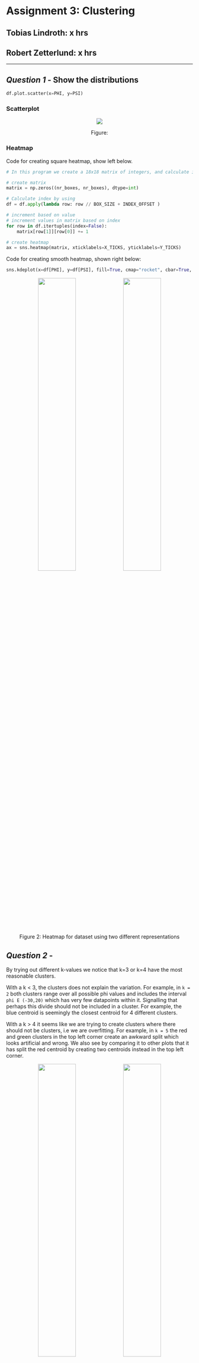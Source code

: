 # Assignment 3: Clustering

## Tobias Lindroth: x hrs

## Robert Zetterlund: x hrs

---

## _Question 1_ - Show the distributions

```python
df.plot.scatter(x=PHI, y=PSI)
```

### Scatterplot

<p align="center">
    <img src="fig/scatterplot.png">
    <p align="center">Figure: <p>
<p>

### Heatmap

Code for creating square heatmap, show left below.

```python
# In this program we create a 18x18 matrix of integers, and calculate index by floor division

# create matrix
matrix = np.zeros((nr_boxes, nr_boxes), dtype=int)

# Calculate index by using
df = df.apply(lambda row: row // BOX_SIZE + INDEX_OFFSET )

# increment based on value
# increment values in matrix based on index
for row in df.itertuples(index=False):
    matrix[row[1]][row[0]] += 1

# create heatmap
ax = sns.heatmap(matrix, xticklabels=X_TICKS, yticklabels=Y_TICKS)
```

Code for creating smooth heatmap, shown right below:

```python
sns.kdeplot(x=df[PHI], y=df[PSI], fill=True, cmap="rocket", cbar=True, thresh=0, levels=50)
```

<p align="center">
    <img src="fig/heatmap.png" width=45%>
    <img src="fig/heatmap_cool.png" width=45%>
    <p align="center">Figure 2: Heatmap for dataset using two different representations<p>
<p>

## _Question 2_ -

<!--
Use the K-means clustering method to cluster the phi and psi angle combinations in the data file.
a. Experiment with different values of K. Suggest an appropriate value of K for this task and motivate this choice.
-->

By trying out different k-values we notice that k=3 or k=4 have the most reasonable clusters. 

With a k < 3, the clusters does not explain the variation. For example, in `k = 2` both clusters range over all possible phi values and includes the interval `phi E (-30,20)` which has very few datapoints within it. Signalling that perhaps this divide should not be included in a cluster. For example, the blue centroid is seemingly the closest centroid for 4 different clusters.

With a k > 4 it seems like we are trying to create clusters where there should not be clusters, i.e we are overfitting.
For example, in `k = 5` the red and green clusters in the top left corner create an awkward split which looks artificial and wrong. We also see by comparing it to other plots that it has split the red centroid by creating two centroids instead in the top left corner.

<p align="center">
<img src="fig/kmeans-2.png" width=45%>
    <img src="fig/kmeans-3.png" width=45%>
    <img src="fig/kmeans-4.png" width=45%>
    <img src="fig/kmeans-5.png" width=45%>   
    <p align="center">Figure 3: The clusters created using k-means for different k. <p>
<p>

To decide whether k=3 or k=4 should be used we use an elbow curve as it can give an indication to what k-value fits the data best, that is, how many clusters we should use. In the figure below we can clearly see an elbow at k=3, hence the elbow curves indicates that 3 clusters is the best fit.

### Elbow curve

<p align="center">
    <img src="fig/elbow_curve.png">
    <p align="center">Figure 4: The elbow curve <p>
<p>

The calculation of the elbow curve was done by:

For each k (k=2 to k=10), taking the sum of the squared distances of samples to the nearest cluster centre. See the code snippet below.

```python
distorsions = []
for k in range(2, 10):
    kmeans = KMeans(n_clusters=k)
    kmeans.fit(X)
    distorsions.append(kmeans.inertia_)

#inertia is the sum of squared distances of samples to    their closest cluster center.
```

Since both our own experiment with different k-values and the elbow curved indicates k=3 to be a good value, we deem 3 to be the most suitable k-value for this task.

### Validation

<!-- b. Validate the clusters that are found with the chosen value of K. -->

We validate the clusters by checking if the clusters still are stable even if we remove a proportion of the points.

We remove a random 25% of the points and examine if the labeling remains similar. We choose 25% as we believe that is enough to have an affect on the clusters, but not change the dataset dramatically.

<p align="center" >
    <img src="fig/kmeans-3.png" width=45%>
    <img src="fig/kmeans-3-removal.png">
    <p align="center">Figure: The original clusters compared to the clusters created when removing a random 25% of the points. <p>
<p>

In the figures above we see that the shapes of the clusters almost do not change at all. However, the colors of the clusters change, which indicates that the clusters are unstable. We use the same initial central nodes in all the graphs above, and if the clusters were stable, the labeling should remain similar even though 25% of the points were removed. Since the labeling did not remain similar, it seems like the clusters we have created are quite unstable.

<!--  Unsure whether color change indicates anything Den verkar göra det-->

### Do the clusters found seem reasonable?

<!--
c. Do the clusters found in part (a) seem reasonable?
-->

<p align="center">
<img src="fig/kmeans-2.png" width=45%>
    <img src="fig/kmeans-3.png" width=45%>
    <img src="fig/kmeans-4.png" width=45%>
    <img src="fig/kmeans-5.png" width=45%>   
    <p align="center">Figure 3: The clusters created using k-means for different k. The large X denotes the centroid <p>
<p>

### Can you change the data to get better results?

<!--d. Can you change the data to get better results (or the same results in a simpler
way)? (Hint: since both phi and psi are periodic attributes, you can think of shifting/translating them by some value and then use the modulo operation.)
-->

By looking at the plots above, we notice two "divides", one at approximately `phi=0` and `psi=-110`. Below is a plot with added lines.

<p align="center">
    <img src="fig/kmeans-3-lines.png">
    <p align="center">Figure: <p>
<p>

We reason that due to the periodic attributes we can show negative values as positive values by adding `360`, essentially shifting them. This would in practice revolve in the following result

|         |     | value  | shift? | new value |
| :-----: | :-: | :----: | :----: | :-------: |
| **phi** |     |  > 0   |   no   |    phi    |
| **phi** |     |  < 0   |  yes   |  phi+360  |
| **psi** |     | > -110 |   no   |    psi    |
| **psi** |     | < -110 |  yes   |  psi+360  |

```python
# shift phi by 180, new range is 0 >-> 360
# shift psi by 70, new range is -110 >-> 250
df[PHI] = df[PHI].apply(lambda phi: phi + 360 if phi < 0 else phi)
df[PSI] = df[PSI].apply(lambda psi: psi + 360 if psi < -110 else psi)
```
What happens to the elbow curve, should we select new value for k? Lets see by comparing the two elbows curve, the elbow curve to the right is the one with shifted values.

<p align="center">
<img src="fig/elbow_curve.png" width=45%>
    <img src="fig/elbow_curve_shifted.png" width=45%>
<p>

We see that we improve the cumulative sum of the neighbors (the y axis) but that the optimal value for k remains, `k = 3`.

We plot the datapoints again using kmeans with shifted axises and get a visually more reasonable clusters that does not bridge any divides.

<p align="center">
    <img src="fig/kmeans-3-shift.png">
    <p align="center">Figure: <p>
<p>


## _Question 3_

<!--
3. Use the DBSCAN method to cluster the phi and psi angle combinations in the data
file.
a. Motivate:
-->

## a - Motivate - robert

We will try to motivate our choice of the minimum number of samples and selecting the maximum distance by looking at heatmaps that we have generated. We will also look at a variant of the elbow-method to find an epsilon.

By looking at the heatmaps below we try to reason:

<p align="center">
    <img src="fig/heatmap.png" width=45%>
    <img src="fig/heatmap_cool.png" width=45%>
    <p align="center">Figure X: Heatmap for dataset using two different representations<p>
<p>

### i - the choice of the minimum number of samples in the neighbourhood for a point to be considered as a core point

Criteria when we chose the number:

* Testing values
* Do not form clusters of noise,

By extensive googling, we gather that:

* The value should be picked by someone with domain knowledge


We did not really have anything to go on when it came to this, we decided to test different values and ended up choosing 42. 


### ii - the choice of the maximum distance between two samples belonging to the same neighbourhood (“eps” or “epsilon”).


The following line of code uses the algorithm explained in this [paper](https://iopscience.iop.org/article/10.1088/1755-1315/31/1/012012/pdf), via this [medium article](https://towardsdatascience.com/machine-learning-clustering-dbscan-determine-the-optimal-value-for-epsilon-eps-python-example-3100091cfbc), but **we changed** so that it takes the largest distance within in all k neighbours. If it takes the nearest it will get identical results for all `k>0`.

We found that this methodology worked well, and intuitively we motivate the adjustment in by the following statements:

* We want to have core points within clusters, given a sufficiently dense cluster and value of `k` it does not really matter if the value of epsilon increases.

* When the largest distance to the "k":th neighbor changest the most, it is possible that we encounter noise. So by picking the value of largest distance, we have made a distinction between noise and clusters that is reasonable.

* In contrary to the article (from medium) in which we found the algorithm, it performs differently based on the value of kmeans.

Here is how it is implemented:

```python
# init nearest neighbors with our dataset
neigh = NearestNeighbors(n_neighbors=n_neighbors)
nbrs = neigh.fit(X)

# get distances
(distances, _) = nbrs.kneighbors(X)

# Sort each node's distances to its closest n_neighbors neighbors
distances = np.sort(distances, axis=0)

# For each node, pick out the distance to the neighbor (out of closest n_neighbors) that is furthest away.
distances = distances[:, -1]

# find index of largest difference (make a distinction of 28500,
# since the plot looks exponental and we're only interested in "elbow" area.)
index = np.diff(distances[0:28500]).argmax()
```

Using `n_neighbors=42`, we get an epsilon of `17`, which we will use for the remainder of the analysis.

It is possible to argue our tweak to the algorithm, as ... lowest is relevant, core points can grow very large in numbers, ... 

## b - robert

<!--b. Highlight the clusters found using DBSCAN and any outliers in a scatter plot. How many outliers are found? Plot a bar chart to show which amino acid residue types are most frequently outliers.-->

### scatterplot dbscan

<p align="center">
    <img src="fig/dbscan-19-42.png"> 
    <p align="center">DBSCAN 19 42<p>
<p>

### barplot

<p align="center">
    <img src="fig/barplot.png"> 
    <p align="center">Barplot<p>
<p>

## c - Compare DBSCAN and K-means

When looking at the clusters found by K-means and those found using DBSCAN we find some similarities, but mostly differences.

The clusters are similar in the way that both methods found 3 clusters (This is however largely affected by our choice of parameters).

But even though they have the same amount of clusters, the clusters are very different. K-means splitted the points to the right into two clusters and kept the ones at the left as a single cluster while DBSCAN did the opposite. The clusters created by DBSCAN seems more reasonable those created by K-means. This is because when looking at the clusters, it is more clear that the points to the left should be divided into two clusters than that those to the right should be.

Furthermore we can see that the clusters created by DBSCAN are more compact clusters as it leaves outliers out of clusters. K-means at the other hand puts every node into clusters even though they sometimes clearly should not be in a cluster.


<!-- Det läser lite otydligt, menar du totalt fyra kluster? --->
An interesting note is that if we had done the clustering by hand, we would probably have chosen a mixture between K-means and DBSCAN. That is, we would have divided both the points to the rigth and the ones to left into two clusters.

<p align="center">
    <img src="fig/kmeans-3-shift.png" width=45%>
    <img src="fig/dbscan-19-42.png" width=45%>   
    <p align="center">Figure: The clusters created by k-means to the left and the clusters created by dbscan to the right.<p>
<p>

## d - Robust to small changes?

<!-- d. Discuss whether the clusters found using DBSCAN are robust to small changes
in the minimum number of samples in the neighbourhood for a point to be considered as a core point, and/or the choice of the maximum distance between two samples belonging to the same neighbourhood (“eps” or “epsilon”). -->

By looking at what happens when epsilon or minPts is changed by a small value, one notices that dbscan can be very sensitive to these parameters.

When changing one parameter at a time, we see that the clusters we have found are very sensitive to an increase in the maximum distance between two samples belonging to the same neighbourhood a little. The top left cluster is engulfed into the large cluster. This is because epsilon now is large enough for a "bridge" to be created by the top left cluster and the large cluster.

<p align="center">
    <img src="fig/dbscan-17-42.png" width=45%>
    <img src="fig/dbscan-21-42.png" width=45%>  
    <img src="fig/dbscan-19-40.png" width=45%>  
    <img src="fig/dbscan-19-44.png" width=45%>   
    <p align="center">Figure: Top left (eps=17, minPts=42). Top Right (eps=21, minPts=42). Bottom left (eps=19, minPts=42). Bottom right (eps=19, minPts=44)<p>
<p>

When changing both parameters at the same time, we see the same thing. The top left cluster is engulfed into the large cluster when epsilon is increased.

The clusters are of course also effected by changes in minPts, but in our case it was an increase in epsilon that created a large difference. In another case it might be a change in minPts that changes the clusters fundamentally.

<p align="center">
    <img src="fig/dbscan-17-40.png" width=45%>
    <img src="fig/dbscan-17-44.png" width=45%>  
    <img src="fig/dbscan-21-40.png" width=45%>  
    <img src="fig/dbscan-21-44.png" width=45%>   
    <p align="center">Figure: Top left (eps=17, minPts=40). Top Right (eps=17, minPts=44). Bottom left (eps=21, minPts=40). Bottom right (eps=21, minPts=44) <p>
<p>

The fact that DBSCAN is so sensitive to the minimum number of samples in the neighbourhood for a point to be considered as a core point, and/or the choice of the maximum distance between two samples belonging to the same neighbourhood, shows how important it is to choose these parameters carefully. A small increase or decrease can change the clusters fundamentally.

## _Question 4_

<!--
4. The data file can be stratified by amino acid residue type. Investigate how the clusters found for amino acid residues of type PRO differ from the general clusters. Similarly, investigate how the clusters found for amino acid residues of type GLY differ from the general clusters. Remember that parameters might have to be adjusted from those used in previous questions.
-->

### PRO

In order to compare the clusters, we find suitable k using elbow curve and find that PRO has a `k = 3`.

A cluster ...

<p align="center">
    <img src="fig/q4/elbow-PRO.png" width="45%"> 
    <img src="fig/q4/kmeans-PRO.png" width="45%"> 
<p>
<!-- align="center">Elbow curve for residue type PRO, we find the largest inertia on k = 3, altough 6 is a value of interest -->

Looks better, since they are condensed within phi 250-350.

<p align="center">
    <img src="fig/q4/dbscan-PRO.png" width="70%">  
<p>

### GLY

In order to compare the clusters, we find suitable k using elbow curve and find that GLY has a `k = 4`.

<p align="center">
    <img src="fig/q4/elbow-GLY.png" width="45%"> 
    <img src="fig/q4/kmeans-GLY.png" width="45%"> 
<p>

bla bla bla, seems like noise.. we can find clusters but it might be coincidence.

<p align="center">
    <img src="fig/q4/dbscan-GLY.png" width="70%">  
<p>
